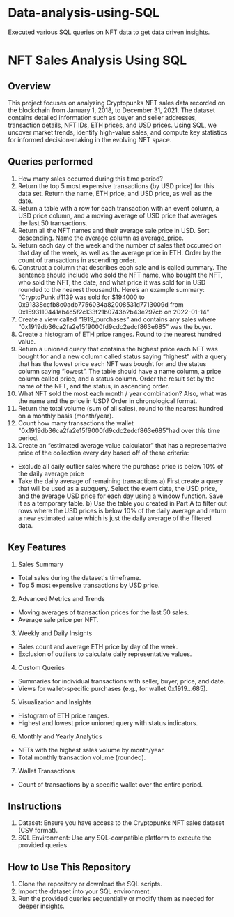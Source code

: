 # Data-analysis-using-SQL
Executed various SQL queries on NFT data to get data driven insights.

# NFT Sales Analysis Using SQL

## Overview
This project focuses on analyzing Cryptopunks NFT sales data recorded on the blockchain from January 1, 2018, to December 31, 2021. The dataset contains detailed information such as buyer and seller addresses, transaction details, NFT IDs, ETH prices, and USD prices. Using SQL, we uncover market trends, identify high-value sales, and compute key statistics for informed decision-making in the evolving NFT space.

## Queries performed
1. How many sales occurred during this time period? 
2. Return the top 5 most expensive transactions (by USD price) for this data set. Return the name, ETH price, and USD price, as well as the date.
3. Return a table with a row for each transaction with an event column, a USD price column, and a moving average of USD price that averages the last 50 transactions.
4. Return all the NFT names and their average sale price in USD. Sort descending. Name the average column as average_price.
5. Return each day of the week and the number of sales that occurred on that day of the week, as well as the average price in ETH. Order by the count of transactions in ascending order.
6. Construct a column that describes each sale and is called summary. The sentence should include who sold the NFT name, who bought the NFT, who sold the NFT, the date, and what price it was sold for in USD rounded to the nearest thousandth.
 Here’s an example summary:
 “CryptoPunk #1139 was sold for $194000 to 0x91338ccfb8c0adb7756034a82008531d7713009d from 0x1593110441ab4c5f2c133f21b0743b2b43e297cb on 2022-01-14”
7. Create a view called “1919_purchases” and contains any sales where “0x1919db36ca2fa2e15f9000fd9cdc2edcf863e685” was the buyer.
8. Create a histogram of ETH price ranges. Round to the nearest hundred value. 
9. Return a unioned query that contains the highest price each NFT was bought for and a new column called status saying “highest” with a query that has the lowest price each NFT was bought for and the status column saying “lowest”. The table should have a name column, a price column called price, and a status column. Order the result set by the name of the NFT, and the status, in ascending order. 
10. What NFT sold the most each month / year combination? Also, what was the name and the price in USD? Order in chronological format. 
11. Return the total volume (sum of all sales), round to the nearest hundred on a monthly basis (month/year).
12. Count how many transactions the wallet "0x1919db36ca2fa2e15f9000fd9cdc2edcf863e685"had over this time period.
13. Create an “estimated average value calculator” that has a representative price of the collection every day based off of these criteria:
 - Exclude all daily outlier sales where the purchase price is below 10% of the daily average price
 - Take the daily average of remaining transactions
 a) First create a query that will be used as a subquery. Select the event date, the USD price, and the average USD price for each day using a window function. Save it as a temporary table.
 b) Use the table you created in Part A to filter out rows where the USD prices is below 10% of the daily average and return a new estimated value which is just the daily average of the filtered data.

## Key Features
1. Sales Summary
- Total sales during the dataset's timeframe.
- Top 5 most expensive transactions by USD price.

2. Advanced Metrics and Trends
- Moving averages of transaction prices for the last 50 sales.
- Average sale price per NFT.

3. Weekly and Daily Insights
- Sales count and average ETH price by day of the week.
- Exclusion of outliers to calculate daily representative values.

4. Custom Queries
- Summaries for individual transactions with seller, buyer, price, and date.
- Views for wallet-specific purchases (e.g., for wallet 0x1919...685).

5. Visualization and Insights
- Histogram of ETH price ranges.
- Highest and lowest price unioned query with status indicators.

6. Monthly and Yearly Analytics
- NFTs with the highest sales volume by month/year.
- Total monthly transaction volume (rounded).

7. Wallet Transactions
- Count of transactions by a specific wallet over the entire period.

## Instructions
1. Dataset: Ensure you have access to the Cryptopunks NFT sales dataset (CSV format).
2. SQL Environment: Use any SQL-compatible platform to execute the provided queries.

## How to Use This Repository
1. Clone the repository or download the SQL scripts.
2. Import the dataset into your SQL environment.
3. Run the provided queries sequentially or modify them as needed for deeper insights.
